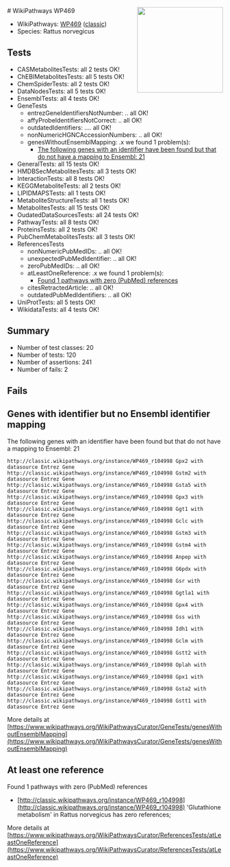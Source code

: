 <img style="float: right; width: 200px" src="https://upload.wikimedia.org/wikipedia/commons/thumb/8/83/Wplogo_with_text_500.png/640px-Wplogo_with_text_500.png" />
# WikiPathways WP469

* WikiPathways: [WP469](https://wikipathways.org/pathways/WP469) ([classic](https://classic.wikipathways.org/instance/WP469))
* Species: Rattus norvegicus
## Tests
* CASMetabolitesTests: all 2 tests OK!
* ChEBIMetabolitesTests: all 5 tests OK!
* ChemSpiderTests: all 2 tests OK!
* DataNodesTests: all 5 tests OK!
* EnsemblTests: all 4 tests OK!
* GeneTests
    * entrezGeneIdentifiersNotNumber: .. all OK!
    * affyProbeIdentifiersNotCorrect: .. all OK!
    * outdatedIdentifiers: .... all OK!
    * nonNumericHGNCAccessionNumbers: .. all OK!
    * genesWithoutEnsemblMapping: .x we found 1 problem(s):
        * [The following genes with an identifier have been found but that do not have a mapping to Ensembl: 21](#c4e5432d)
* GeneralTests: all 15 tests OK!
* HMDBSecMetabolitesTests: all 3 tests OK!
* InteractionTests: all 8 tests OK!
* KEGGMetaboliteTests: all 2 tests OK!
* LIPIDMAPSTests: all 1 tests OK!
* MetaboliteStructureTests: all 1 tests OK!
* MetabolitesTests: all 15 tests OK!
* OudatedDataSourcesTests: all 24 tests OK!
* PathwayTests: all 8 tests OK!
* ProteinsTests: all 2 tests OK!
* PubChemMetabolitesTests: all 3 tests OK!
* ReferencesTests
    * nonNumericPubMedIDs: .. all OK!
    * unexpectedPubMedIdentifier: .. all OK!
    * zeroPubMedIDs: .. all OK!
    * atLeastOneReference: .x we found 1 problem(s):
        * [Found 1 pathways with zero (PubMed) references](#d0a459f0)
    * citesRetractedArticle: .. all OK!
    * outdatedPubMedIdentifiers: .. all OK!
* UniProtTests: all 5 tests OK!
* WikidataTests: all 4 tests OK!


## Summary

* Number of test classes: 20
* Number of tests: 120
* Number of assertions: 241
* Number of fails: 2

## Fails

<a name="c4e5432d" />

## Genes with identifier but no Ensembl identifier mapping

The following genes with an identifier have been found but that do not have a mapping to Ensembl: 21
```
http://classic.wikipathways.org/instance/WP469_r104998 Gpx2 with datasource Entrez Gene
http://classic.wikipathways.org/instance/WP469_r104998 Gstm2 with datasource Entrez Gene
http://classic.wikipathways.org/instance/WP469_r104998 Gsta5 with datasource Entrez Gene
http://classic.wikipathways.org/instance/WP469_r104998 Gpx3 with datasource Entrez Gene
http://classic.wikipathways.org/instance/WP469_r104998 Ggt1 with datasource Entrez Gene
http://classic.wikipathways.org/instance/WP469_r104998 Gclc with datasource Entrez Gene
http://classic.wikipathways.org/instance/WP469_r104998 Gstm3 with datasource Entrez Gene
http://classic.wikipathways.org/instance/WP469_r104998 Gstm4 with datasource Entrez Gene
http://classic.wikipathways.org/instance/WP469_r104998 Anpep with datasource Entrez Gene
http://classic.wikipathways.org/instance/WP469_r104998 G6pdx with datasource Entrez Gene
http://classic.wikipathways.org/instance/WP469_r104998 Gsr with datasource Entrez Gene
http://classic.wikipathways.org/instance/WP469_r104998 Ggtla1 with datasource Entrez Gene
http://classic.wikipathways.org/instance/WP469_r104998 Gpx4 with datasource Entrez Gene
http://classic.wikipathways.org/instance/WP469_r104998 Gss with datasource Entrez Gene
http://classic.wikipathways.org/instance/WP469_r104998 Idh1 with datasource Entrez Gene
http://classic.wikipathways.org/instance/WP469_r104998 Gclm with datasource Entrez Gene
http://classic.wikipathways.org/instance/WP469_r104998 Gstt2 with datasource Entrez Gene
http://classic.wikipathways.org/instance/WP469_r104998 Oplah with datasource Entrez Gene
http://classic.wikipathways.org/instance/WP469_r104998 Gpx1 with datasource Entrez Gene
http://classic.wikipathways.org/instance/WP469_r104998 Gsta2 with datasource Entrez Gene
http://classic.wikipathways.org/instance/WP469_r104998 Gstt1 with datasource Entrez Gene
```

More details at [https://www.wikipathways.org/WikiPathwaysCurator/GeneTests/genesWithoutEnsemblMapping](https://www.wikipathways.org/WikiPathwaysCurator/GeneTests/genesWithoutEnsemblMapping)

<a name="d0a459f0" />

## At least one reference

Found 1 pathways with zero (PubMed) references

* [http://classic.wikipathways.org/instance/WP469_r104998](http://classic.wikipathways.org/instance/WP469_r104998) 'Glutathione metabolism' in Rattus norvegicus has zero references; 


More details at [https://www.wikipathways.org/WikiPathwaysCurator/ReferencesTests/atLeastOneReference](https://www.wikipathways.org/WikiPathwaysCurator/ReferencesTests/atLeastOneReference)

